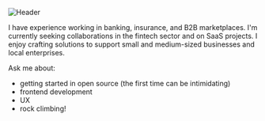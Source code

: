 ![Header](https://github.com/Jenna59/Jenna59/assets/22760192/8e2fcfc9-30de-4db7-b6b4-518ec3573d7c)

I have experience working in banking, insurance, and B2B marketplaces. I'm currently seeking collaborations in the fintech sector and on SaaS projects. I enjoy crafting solutions to support small and medium-sized businesses and local enterprises.

Ask me about: 
- getting started in open source (the first time can be intimidating)
- frontend development
- UX
- rock climbing!
